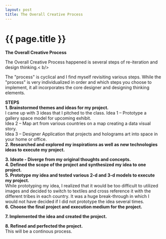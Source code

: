 ```yaml
---
layout: post
title: The Overall Creative Process
---
```


{{ page.title }}
================

<p class="meta">

<b>The Overall Creative Process</b><br />

The Overall Creative Process happened is several steps of re-iteration and design thinking.< b/>

The "process" is cyclical and I find myself revisiting various steps. While the "process" is very individualized in order and which steps you choose to implement, it all incorporates the core designer and designing thinking elements.<br />

<b>STEPS</b><br />
<b>1. Brainstormed themes and ideas for my project. </b><br />
        I came up with 3 ideas that I pitched to the class. 
        Idea 1 – Prototype a gallery space model for upcoming exhibit. <br />
        Idea 2 – Map art from various countries on a map creating a data visual story. <br />
        Idea 3 – Designer Application that projects and holograms art into space in your home or office.<br />
<b>2. Researched and explored my inspirations as well as new technologies ideas to execute my project.</b><br />
        
<b>3. Ideate - Diverge from my original thoughts and concepts. </b><br />
<b>4. Defined the scope of the project and synthesized my idea to one project. </b><br />
<b>5. Prototype my idea and tested various 2-d and 3-d models to execute my project. </b><br />
        While prototyping my idea, I realized that it would be too difficult to utilized images and decided to switch to     textiles and cross reference it with the different tribes in each country. It was a huge break-through in which I would not have decided if I did not prototype the idea several times.<br />
<b>6. Choose the final project and execution medium for the project. </b><br />

<b>7. Implemented the idea and created the project. </b><br />
        
<b>8. Refined and perfected the project.</b><br />
        This will be a continous process. 


